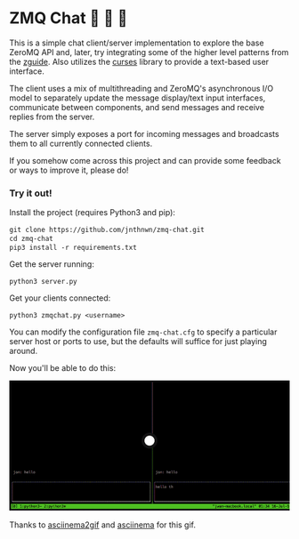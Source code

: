 # ZMQ Chat 👏 👏 👏 
This is a simple chat client/server implementation to explore the base ZeroMQ
API and, later, try integrating some of the higher level patterns from the
[zguide](http://zguide.zeromq.org/). Also utilizes the 
[curses](https://docs.python.org/3/howto/curses.html) library to provide
a text-based user interface.

The client uses a mix of multithreading and ZeroMQ's asynchronous I/O model
to separately update the message display/text input interfaces, communicate
between components, and send messages and receive replies from the server.

The server simply exposes a port for incoming messages and broadcasts them
to all currently connected clients.

If you somehow come across this project and can provide some feedback or ways
to improve it, please do!

### Try it out!

Install the project (requires Python3 and pip):
```
git clone https://github.com/jnthnwn/zmq-chat.git
cd zmq-chat
pip3 install -r requirements.txt
```

Get the server running:
```
python3 server.py
```

Get your clients connected:
```
python3 zmqchat.py <username>
```

You can modify the configuration file `zmq-chat.cfg` to specify
a particular server host or ports to use,
but the defaults will suffice for just playing around.

Now you'll be able to do this:

![gif of chat clients talking](/images/asciicast.gif)

Thanks to [asciinema2gif](https://github.com/tav/asciinema2gif) and 
[asciinema](https://asciinema.org/) for this gif.
